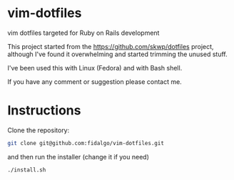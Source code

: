 # vim-dotfiles
vim dotfiles targeted for Ruby on Rails development

This project started from the https://github.com/skwp/dotfiles project, although I've found it overwhelming and started trimming the unused stuff.

I've been used this with Linux (Fedora) and with Bash shell.

If you have any comment or suggestion please contact me.

# Instructions

Clone the repository:

```sh
git clone git@github.com:fidalgo/vim-dotfiles.git
```

and then run the installer (change it if you need)

```sh
./install.sh
```
